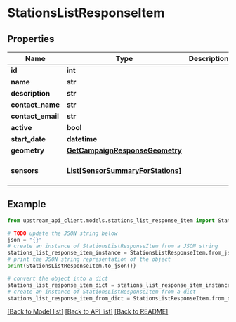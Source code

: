 # StationsListResponseItem


## Properties

Name | Type | Description | Notes
------------ | ------------- | ------------- | -------------
**id** | **int** |  | 
**name** | **str** |  | 
**description** | **str** |  | [optional] 
**contact_name** | **str** |  | [optional] 
**contact_email** | **str** |  | [optional] 
**active** | **bool** |  | [optional] 
**start_date** | **datetime** |  | 
**geometry** | [**GetCampaignResponseGeometry**](GetCampaignResponseGeometry.md) |  | [optional] 
**sensors** | [**List[SensorSummaryForStations]**](SensorSummaryForStations.md) |  | [optional] [default to []]

## Example

```python
from upstream_api_client.models.stations_list_response_item import StationsListResponseItem

# TODO update the JSON string below
json = "{}"
# create an instance of StationsListResponseItem from a JSON string
stations_list_response_item_instance = StationsListResponseItem.from_json(json)
# print the JSON string representation of the object
print(StationsListResponseItem.to_json())

# convert the object into a dict
stations_list_response_item_dict = stations_list_response_item_instance.to_dict()
# create an instance of StationsListResponseItem from a dict
stations_list_response_item_from_dict = StationsListResponseItem.from_dict(stations_list_response_item_dict)
```
[[Back to Model list]](../README.md#documentation-for-models) [[Back to API list]](../README.md#documentation-for-api-endpoints) [[Back to README]](../README.md)


